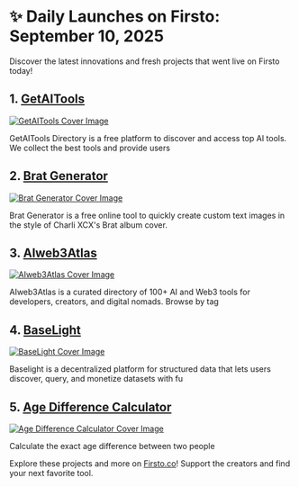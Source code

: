 # ✨ Daily Launches on Firsto: September 10, 2025

Discover the latest innovations and fresh projects that went live on Firsto today!

## 1. [GetAITools](https://firsto.co/projects/getaitools)

[![GetAITools Cover Image](https://607255gt6f.ufs.sh/f/ViZtN9dvJxPthhyx9p5NuQKRLpy5cTEOvfWA4YGJSZe6jMrs)](https://firsto.co/projects/getaitools)

 GetAITools Directory is a free platform to discover and access top AI tools. We collect the best tools and provide users



## 2. [Brat Generator](https://firsto.co/projects/brat-generator-5032)

[![Brat Generator Cover Image](https://607255gt6f.ufs.sh/f/ViZtN9dvJxPtqyr65nHlyO2SYgwT7WmAFPB9hRcbKUGXzfj8)](https://firsto.co/projects/brat-generator-5032)

 Brat Generator is a free online tool to quickly create custom text images in the style of Charli XCX's Brat album cover.



## 3. [AIweb3Atlas](https://firsto.co/projects/aiweb3atlas)

[![AIweb3Atlas Cover Image](https://607255gt6f.ufs.sh/f/ViZtN9dvJxPtDSHoGMOFyE8hGTOLJiBNrXYjxsvu1P0Uwk6m)](https://firsto.co/projects/aiweb3atlas)

 AIweb3Atlas is a curated directory of 100+ AI and Web3 tools for developers, creators, and digital nomads. Browse by tag



## 4. [BaseLight](https://firsto.co/projects/baselight)

[![BaseLight Cover Image](https://607255gt6f.ufs.sh/f/ViZtN9dvJxPtuT2geYt2VewaiyL8jUOnzd5oBZHkhgFYvGqA)](https://firsto.co/projects/baselight)

 Baselight is a decentralized platform for structured data that lets users discover, query, and monetize datasets with fu



## 5. [Age Difference Calculator](https://firsto.co/projects/age-difference-calculator)

[![Age Difference Calculator Cover Image](https://607255gt6f.ufs.sh/f/ViZtN9dvJxPtkPgJkmzDNeCU1w3hVqAcWOZ025dPgzfDTSMn)](https://firsto.co/projects/age-difference-calculator)

 Calculate the exact age difference between two people




Explore these projects and more on [Firsto.co](https://firsto.co)! Support the creators and find your next favorite tool.
